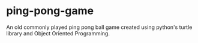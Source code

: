 # ping-pong-game
An old commonly played ping pong ball game created using python's turtle library and Object Oriented Programming.
